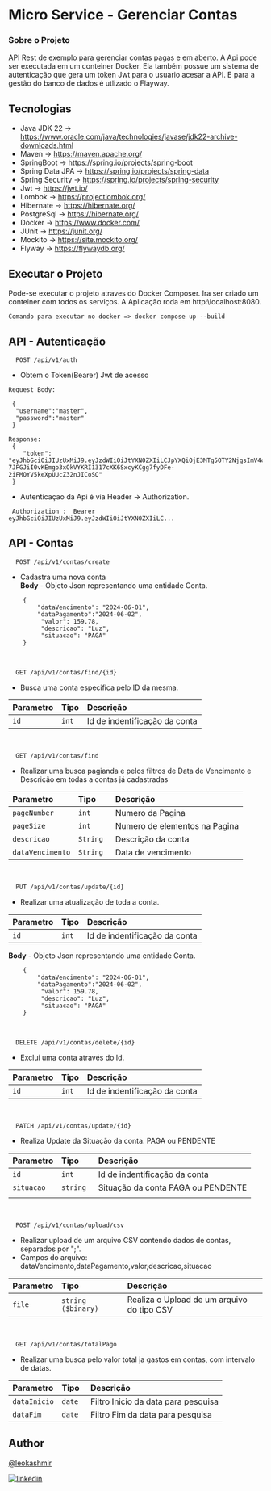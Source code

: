 # Micro Service - Gerenciar Contas


### Sobre o Projeto
API Rest de exemplo para gerenciar contas pagas e em aberto.
A Api pode ser executada em um conteiner Docker. Ela também possue
um sistema de autenticação que gera um token Jwt para o usuario acesar
a API. E para a gestão do banco de dados é utlizado o Flayway.



## Tecnologias

- Java JDK 22     -> https://www.oracle.com/java/technologies/javase/jdk22-archive-downloads.html
- Maven           -> https://maven.apache.org/
- SpringBoot      -> https://spring.io/projects/spring-boot
- Spring Data JPA -> https://spring.io/projects/spring-data
- Spring Security -> https://spring.io/projects/spring-security
- Jwt             -> https://jwt.io/
- Lombok          -> https://projectlombok.org/
- Hibernate       -> https://hibernate.org/
- PostgreSql      -> https://hibernate.org/
- Docker          -> https://www.docker.com/
- JUnit           -> https://junit.org/
- Mockito         -> https://site.mockito.org/
- Flyway          -> https://flywaydb.org/

## Executar o Projeto
Pode-se executar o projeto atraves do Docker Composer. Ira ser criado um conteiner
com todos os serviços. A Aplicação roda em http:\\localhost:8080. 

``` 
Comando para executar no docker => docker compose up --build 
```
## API - Autenticação
```http
  POST /api/v1/auth
```
* Obtem o Token(Bearer) Jwt de acesso <br>

```
Request Body:

 {
  "username":"master",
  "password":"master"
 } 
    
Response: 
 {
    "token": "eyJhbGciOiJIUzUxMiJ9.eyJzdWIiOiJtYXN0ZXIiLCJpYXQiOjE3MTg5OTY2NjgsImV4cCI6MTcxODk5ODU2OH0.I3BmbkgE6kyDjf-7JFGJiI0vKEmgo3xOkVYKRI1317cXK6SxcyKCgg7fyDFe-2iFMOYV5keXpUUcZ32nJICoSQ"
 }               
```

* Autenticaçao da Api é via Header -> Authorization.

```
 Authorization :  Bearer eyJhbGciOiJIUzUxMiJ9.eyJzdWIiOiJtYXN0ZXIiLC...
```

## API - Contas


```http
  POST /api/v1/contas/create
```
* Cadastra uma nova conta <br>
<b>Body</b> - Objeto Json representando uma entidade Conta.
```
    {
        "dataVencimento": "2024-06-01",
        "dataPagamento":"2024-06-02",
         "valor": 159.78,
         "descricao": "Luz",
         "situacao": "PAGA"
    }             
```

<br>

```http
  GET /api/v1/contas/find/{id}
```
* Busca uma conta especifica pelo ID da mesma.

| Parametro    | Tipo         | Descrição                                                                                 |
|:-------------|:-------------|:------------------------------------------------------------------------------------------|
| `id`         | `int `       | Id de indentificação da conta                                                             |


<br>

```http
  GET /api/v1/contas/find
```
* Realizar uma busca pagianda e pelos filtros de Data de Vencimento e Descrição 
em todas a contas já cadastradas

| Parametro        | Tipo      | Descrição                     |
|:-----------------|:----------|:------------------------------|
| `pageNumber`     | `int `    | Numero da Pagina              |
| `pageSize`       | `int `    | Numero de elementos na Pagina |
| `descricao`      | `String ` | Descrição da conta            |
| `dataVencimento` | `String ` | Data de vencimento            |

<br>

```http
  PUT /api/v1/contas/update/{id}
```

* Realizar uma atualização de toda a conta.

| Parametro    | Tipo         | Descrição                                                                                 |
|:-------------|:-------------|:------------------------------------------------------------------------------------------|
| `id`         | `int `       | Id de indentificação da conta                                                             |

<b>Body</b> - Objeto Json representando uma entidade Conta.
```
    {
        "dataVencimento": "2024-06-01",
        "dataPagamento":"2024-06-02",
         "valor": 159.78,
         "descricao": "Luz",
         "situacao": "PAGA"
    }             
```


<br>

```http
  DELETE /api/v1/contas/delete/{id}
```

* Exclui uma conta através do Id.

| Parametro            | Tipo      | Descrição                                                                                 |
|:---------------------|:----------|:------------------------------------------------------------------------------------------|
| `id`                 | `int `    | Id de indentificação da conta                                                             |


<br>

```http
  PATCH /api/v1/contas/update/{id}
```
* Realiza Update da Situação da conta. PAGA ou PENDENTE

| Parametro            | Tipo      | Descrição                                                                                 |
|:---------------------|:----------|:------------------------------------------------------------------------------------------|
| `id`                 | `int `    | Id de indentificação da conta                                                             |
| `situacao`           | `string ` | Situação da conta PAGA ou PENDENTE                                                        |
                                                        |

<br>

```http
  POST /api/v1/contas/upload/csv     
```
* Realizar upload de um arquivo CSV contendo dados de contas, separados por ";".
* Campos do arquivo: dataVencimento,dataPagamento,valor,descricao,situacao

| Parametro | Tipo               | Descrição                                  |
|:----------|:-------------------|:-------------------------------------------|
| `file`    | `string ($binary)` | Realiza o Upload de um arquivo do tipo CSV |
<br>


```http
  GET /api/v1/contas/totalPago
```
* Realizar uma busca pelo valor total ja gastos em contas, com intervalo de datas.

| Parametro        | Tipo    | Descrição                           |
|:-----------------|:--------|:------------------------------------|
| `dataInicio`     | `date ` | Filtro Inicio da data para pesquisa |
| `dataFim`       | `date ` | Filtro Fim da data para pesquisa    |




## Author


[@leokashmir](https://www.github.com/leokashmir)

[![linkedin](https://img.shields.io/badge/linkedin-0A66C2?style=for-the-badge&logo=linkedin&logoColor=white)](https://www.linkedin.com/in/leokashmir/)
